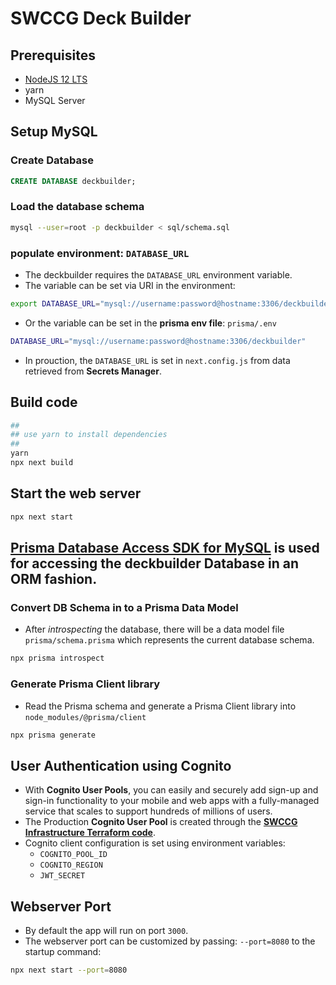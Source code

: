 SWCCG Deck Builder
==================

## Prerequisites

* [NodeJS 12 LTS](https://nodejs.org/en/)
* yarn
* MySQL Server



## Setup MySQL

### Create Database

```sql
CREATE DATABASE deckbuilder;
```

### Load the database schema

```bash
mysql --user=root -p deckbuilder < sql/schema.sql
```

### populate environment: `DATABASE_URL`

* The deckbuilder requires the `DATABASE_URL` environment variable.
* The variable can be set via URI in the environment:
```bash
export DATABASE_URL="mysql://username:password@hostname:3306/deckbuilder"
```
* Or the variable can be set in the **prisma env file**: `prisma/.env`
```bash
DATABASE_URL="mysql://username:password@hostname:3306/deckbuilder"
```

* In prouction, the `DATABASE_URL` is set in `next.config.js` from data retrieved from **Secrets Manager**.



## Build code

```bash
##
## use yarn to install dependencies
##
yarn
npx next build
```



## Start the  web server

```bash
npx next start
```



## [Prisma Database Access SDK for MySQL](https://www.prisma.io/docs/getting-started/setup-prisma/start-from-scratch-sql-typescript-mysql) is used for accessing the deckbuilder Database in an ORM fashion.


### Convert DB Schema in to a Prisma Data Model

* After _introspecting_ the database, there will be a data model file `prisma/schema.prisma` which represents the current database schema.

```bash
npx prisma introspect
```

### Generate Prisma Client library

* Read the Prisma schema and generate a Prisma Client library into `node_modules/@prisma/client`

```bash
npx prisma generate
```



## User Authentication using Cognito

* With **Cognito User Pools**, you can easily and securely add sign-up and sign-in functionality to your mobile and web apps with a fully-managed service that scales to support hundreds of millions of users.
* The Production **Cognito User Pool** is created through the **[SWCCG Infrastructure Terraform code](https://github.com/swccgpc/swccg-infrastructure)**.
* Cognito client configuration is set using environment variables:
  * `COGNITO_POOL_ID`
  * `COGNITO_REGION`
  * `JWT_SECRET`



## Webserver Port

* By default the app will run on port `3000`.
* The webserver port can be customized by passing: `--port=8080` to the startup command:

```bash
npx next start --port=8080
```



